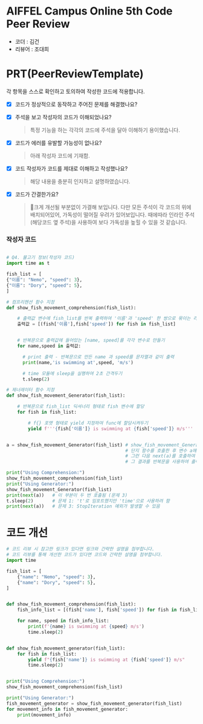 # AIFFEL Campus Online 5th Code Peer Review

- 코더 : 김건
- 리뷰어 : 조대희


# PRT(PeerReviewTemplate) 
각 항목을 스스로 확인하고 토의하여 작성한 코드에 적용합니다.

- [X] 코드가 정상적으로 동작하고 주어진 문제를 해결했나요?
- [X] 주석을 보고 작성자의 코드가 이해되었나요?
  > 특정 기능을 하는 각각의 코드에 주석을 달아 이해하기 용이했습니다.
- [X] 코드가 에러를 유발할 가능성이 없나요?
  > 아래 작성자 코드에 기재함.
- [X] 코드 작성자가 코드를 제대로 이해하고 작성했나요?
  > 해당 내용을 충분히 인지하고 설명하였습니다.
- [X] 코드가 간결한가요?
  > 크게 개선될 부분없이 가결해 보입니다. 다만 모든 주석이 각 코드의 위에 배치되어있어, 가독성이 떨어질 우려가 있어보입니다.
  > 때에따라 인라인 주석(해당코드 옆 주석)을 사용하여 보다 가독성을 높힐 수 있을 것 같습니다.



### 작성자 코드

```python

# Q4. 물고기 정보(작성자 코드)
import time as t

fish_list = [
{"이름": "Nemo", "speed": 3},
{"이름": "Dory", "speed": 5},
]

# 컴프리헨션 함수 지정
def show_fish_movement_comprehension(fish_list):

    # 출력값 변수에 fish_list를 반복 출력하여 '이름'과 'speed' 한 쌍으로 묶이는 리스트를 만들기
    출력값 = [(fish['이름'],fish['speed']) for fish in fish_list]          # 변수명을 영어로 변경하여 국제적으로 이해하기 쉬움.


    # 반복문으로 출력값에 들어있는 [name, speed]를 각각 변수로 만들기
    for name,speed in 출력값:

      # print 출력 - 반복문으로 만든 name 과 speed를 문자열과 같이 출력
      print(name,'is swimming at',speed, 'm/s')

      # time 모듈에 sleep을 실행하여 2초 간격두기
      t.sleep(2)

# 제너레이터 함수 지정
def show_fish_movement_Generator(fish_list):

    # 반복문으로 fish_list 딕셔너리 형태로 fish 변수에 할당
    for fish in fish_list:

        # f{} 포맷 형태로 yield 지정하여 func에 할당시켜두기
        yield f'''{fish['이름']} is swimming at {fish['speed']} m/s'''


a = show_fish_movement_Generator(fish_list) # show_fish_movement_Generator(fish_list) 함수를 호출했지만, 이 호출의 결과를 사용하지 않았습니다.
                                            # 단지 함수를 호출한 후 변수 a에 할당하는데 그쳤고, 함수 자체를 출력하거나 다른 방법으로 사용하지는 않았습니다.
                                            # 그런 다음 next(a)를 호출하여 제너레이터의 다음 값을 출력했으므로, 이를 개선하기 위해, 제너레이터 함수를 호출한 후에
                                            # 그 결과를 반복문을 사용하여 출력하는 방식으로 수정할 수 있습니다.

print("Using Comprehension:")
show_fish_movement_comprehension(fish_list)
print("Using Generator:")
show_fish_movement_Generator(fish_list)
print(next(a))   # 이 부분이 두 번 호출됨 (문제 3)
t.sleep(2)       # 문제 1: 't'로 임포트했지만 'time'으로 사용하려 함
print(next(a))   # 문제 3: StopIteration 예외가 발생할 수 있음
```

# 코드 개선

```python
# 코드 리뷰 시 참고한 링크가 있다면 링크와 간략한 설명을 첨부합니다.
# 코드 리뷰를 통해 개선한 코드가 있다면 코드와 간략한 설명을 첨부합니다.
import time

fish_list = [
    {"name": "Nemo", "speed": 3},
    {"name": "Dory", "speed": 5},
]


def show_fish_movement_comprehension(fish_list):
    fish_info_list = [(fish['name'], fish['speed']) for fish in fish_list]

    for name, speed in fish_info_list:
        print(f'{name} is swimming at {speed} m/s')
        time.sleep(2)


def show_fish_movement_generator(fish_list):
    for fish in fish_list:
        yield f"{fish['name']} is swimming at {fish['speed']} m/s"
        time.sleep(2)


print("Using Comprehension:")
show_fish_movement_comprehension(fish_list)

print("Using Generator:")
fish_movement_generator = show_fish_movement_generator(fish_list)
for movement_info in fish_movement_generator:
    print(movement_info)
```
